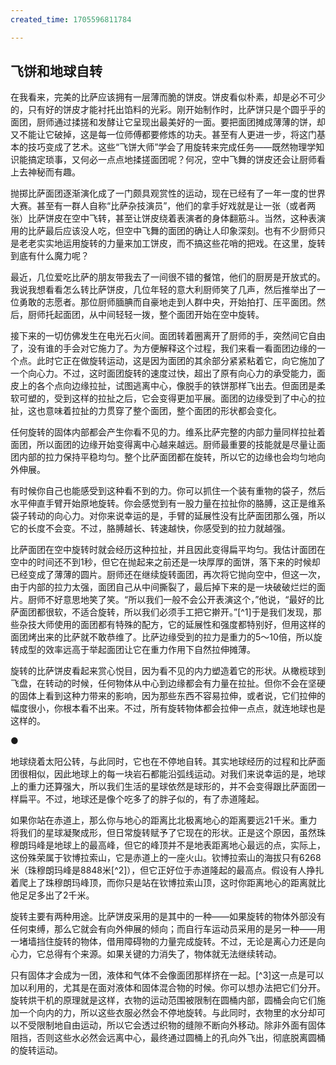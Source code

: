 ```yaml
---
created_time: 1705596811784

---
```

## 飞饼和地球自转

在我看来，完美的比萨应该拥有一层薄而脆的饼皮。饼皮看似朴素，却是必不可少的，只有好的饼皮才能衬托出馅料的光彩。刚开始制作时，比萨饼只是个圆乎乎的面团，厨师通过揉搓和发酵让它呈现出最美好的一面。要把面团摊成薄薄的饼，却又不能让它破掉，这是每一位师傅都要修炼的功夫。甚至有人更进一步，将这门基本的技巧变成了艺术。这些“飞饼大师”学会了用旋转来完成任务——既然物理学知识能搞定琐事，又何必一点点地揉搓面团呢？何况，空中飞舞的饼皮还会让厨师看上去神秘而有趣。

抛掷比萨面团逐渐演化成了一门颇具观赏性的运动，现在已经有了一年一度的世界大赛。甚至有一群人自称“比萨杂技演员”，他们的拿手好戏就是让一张（或者两张）比萨饼皮在空中飞转，甚至让饼皮绕着表演者的身体翻筋斗。当然，这种表演用的比萨最后应该没人吃，但空中飞舞的面团的确让人印象深刻。也有不少厨师只是老老实实地运用旋转的力量来加工饼皮，而不搞这些花哨的把戏。在这里，旋转到底有什么魔力呢？

最近，几位爱吃比萨的朋友带我去了一间很不错的餐馆，他们的厨房是开放式的。我说我想看看怎么转比萨饼皮，几位年轻的意大利厨师笑了几声，然后推举出了一位勇敢的志愿者。那位厨师腼腆而自豪地走到人群中央，开始拍打、压平面团。然后，厨师托起面团，从中间轻轻一拨，整个面团开始在空中旋转。

接下来的一切仿佛发生在电光石火间。面团转着圈离开了厨师的手，突然间它自由了，没有谁的手会对它施力了。为方便解释这个过程，我们来看一看面团边缘的一个点。此时它正在做旋转运动，这是因为面团的其余部分紧紧粘着它，向它施加了一个向心力。不过，这时面团旋转的速度过快，超出了原有向心力的承受能力，面皮上的各个点向边缘拉扯，试图逃离中心，像脱手的铁饼那样飞出去。但面团是柔软可塑的，受到这样的拉扯之后，它会变得更加平展。面团的边缘受到了中心的拉扯，这也意味着拉扯的力贯穿了整个面团，整个面团的形状都会变化。

任何旋转的固体内部都会产生你看不见的力。维系比萨完整的内部力量同样拉扯着面团，所以面团的边缘开始变得离中心越来越远。厨师最重要的技能就是尽量让面团内部的拉力保持平稳均匀。整个比萨面团都在旋转，所以它的边缘也会均匀地向外伸展。

有时候你自己也能感受到这种看不到的力。你可以抓住一个装有重物的袋子，然后水平伸直手臂开始原地旋转。你会感觉到有一股力量在拉扯你的胳膊，这正是维系袋子转动的向心力。对你来说幸运的是，手臂的延展性没有比萨面团那么强，所以它的长度不会变。不过，胳膊越长、转速越快，你感受到的拉力就越强。

比萨面团在空中旋转时就会经历这种拉扯，并且因此变得扁平均匀。我估计面团在空中的时间还不到1秒，但它在抛起来之前还是一块厚厚的面饼，落下来的时候却已经变成了薄薄的圆片。厨师还在继续旋转面团，再次将它抛向空中，但这一次，由于内部的拉力太强，面团自己从中间撕裂了，最后掉下来的是一块破破烂烂的面片。厨师不好意思地笑了笑。“所以我们一般不会公开表演这个，”他说，“最好的比萨面团都很软，不适合旋转，所以我们必须手工把它擀开。”[^1]于是我们发现，那些杂技大师使用的面团都有特殊的配方，它的延展性和强度都特别好，但用这样的面团烤出来的比萨就不敢恭维了。比萨边缘受到的拉力是重力的5～10倍，所以旋转成型的效率远高于举起面团让它在重力作用下自然拉伸摊薄。

旋转的比萨饼皮看起来赏心悦目，因为看不见的内力塑造着它的形状。从橄榄球到飞盘，在转动的时候，任何物体从中心到边缘都会有力量在拉扯。但你不会在坚硬的固体上看到这种力带来的影响，因为那些东西不容易拉伸，或者说，它们拉伸的幅度很小，你根本看不出来。不过，所有旋转物体都会拉伸一点点，就连地球也是这样的。

●

地球绕着太阳公转，与此同时，它也在不停地自转。其实地球经历的过程和比萨面团很相似，因此地球上的每一块岩石都能沿弧线运动。对我们来说幸运的是，地球上的重力还算强大，所以我们生活的星球依然是球形的，并不会变得跟比萨面团一样扁平。不过，地球还是像个吃多了的胖子似的，有了赤道隆起。

如果你站在赤道上，那么你与地心的距离比北极离地心的距离要远21千米。重力将我们的星球凝聚成形，但日常旋转赋予了它现在的形状。正是这个原因，虽然珠穆朗玛峰是地球上的最高峰，但它的峰顶并不是地表距离地心最远的点，实际上，这份殊荣属于钦博拉索山，它是赤道上的一座火山。钦博拉索山的海拔只有6268米（珠穆朗玛峰是8848米[^2]），但它正好位于赤道隆起的最高点。假设有人挣扎着爬上了珠穆朗玛峰顶，而你只是站在钦博拉索山顶，这时你距离地心的距离就比他足足多出了2千米。

旋转主要有两种用途。比萨饼皮采用的是其中的一种——如果旋转的物体外部没有任何束缚，那么它就会有向外伸展的倾向；而自行车运动员采用的是另一种——用一堵墙挡住旋转的物体，借用障碍物的力量完成旋转。不过，无论是离心力还是向心力，它总得有个来源。如果关键的力消失了，物体就无法继续转动。

只有固体才会成为一团，液体和气体不会像面团那样挤在一起。[^3]这一点是可以加以利用的，尤其是在面对液体和固体混合物的时候。你可以想办法把它们分开。旋转烘干机的原理就是这样，衣物的运动范围被限制在圆桶内部，圆桶会向它们施加一个向内的力，所以这些衣服必然会不停地旋转。与此同时，衣物里的水分却可以不受限制地自由运动，所以它会透过织物的缝隙不断向外移动。除非外面有固体阻挡，否则这些水必然会远离中心，最终通过圆桶上的孔向外飞出，彻底脱离圆桶的旋转运动。
